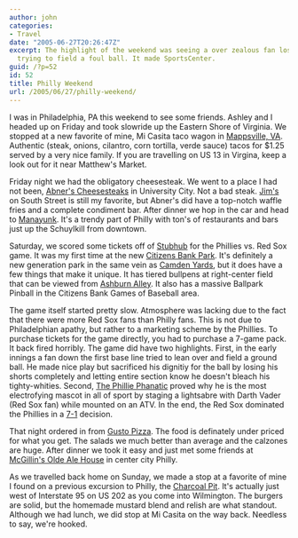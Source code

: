 ```yaml
---
author: john
categories:
- Travel
date: "2005-06-27T20:26:47Z"
excerpt: The highlight of the weekend was seeing a over zealous fan lose their shorts
  trying to field a foul ball. It made SportsCenter.
guid: /?p=52
id: 52
title: Philly Weekend
url: /2005/06/27/philly-weekend/
---
```


I was in Philadelphia, PA this weekend to see some friends. Ashley and I headed up on Friday and took slowride up the Eastern Shore of Virginia. We stopped at a new favorite of mine, Mi Casita taco wagon in [Mappsville, VA](http://maps.google.com/maps?q=mappsville,+va&spn=0.108866,0.191231&hl=en). Authentic (steak, onions, cilantro, corn tortilla, verde sauce) tacos for $1.25 served by a very nice family. If you are travelling on US 13 in Virgina, keep a look out for it near Matthew's Market.

Friday night we had the obligatory cheesesteak. We went to a place I had not been, [Abner's Cheesesteaks](http://www.digitalcity.com/philadelphia/entertainment/venue.adp?vid=120984) in University City. Not a bad steak. [Jim's](http://www.hollyeats.com/JimsSteaks.htm) on South Street is still my favorite, but Abner's did have a top-notch waffle fries and a complete condiment bar. After dinner we hop in the car and head to [Manayunk](http://www.manayunk.com/). It's a trendy part of Philly with ton's of restaurants and bars just up the Schuylkill from downtown.

Saturday, we scored some tickets off of [Stubhub](http://www.stubhub.com/) for the Phillies vs. Red Sox game. It was my first time at the new [Citizens Bank Park](http://philadelphia.phillies.mlb.com/NASApp/mlb/phi/ballpark/index.jsp). It's definitely a new generation park in the same vein as [Camden Yards](http://baltimore.orioles.mlb.com/NASApp/mlb/bal/ballpark/index.jsp), but it does have a few things that make it unique. It has tiered bullpens at right-center field that can be viewed from [Ashburn Alley](http://philadelphia.phillies.mlb.com/NASApp/mlb/phi/ballpark/not_your_typical_ballpark.jsp#ashburn). It also has a massive Ballpark Pinball in the Citizens Bank Games of Baseball area.

The game itself started pretty slow. Atmosphere was lacking due to the fact that there were more Red Sox fans than Philly fans. This is not due to Philadelphian apathy, but rather to a marketing scheme by the Phillies. To purchase tickets for the game directly, you had to purchase a 7-game pack. It back fired horribly. The game did have two highlights. First, in the early innings a fan down the first base line tried to lean over and field a ground ball. He made nice play but sacrificed his dignitiy for the ball by losing his shorts completely and letting entire section know he doesn't bleach his tighty-whities. Second, [The Phillie Phanatic](http://philadelphia.phillies.mlb.com/NASApp/mlb/phi/community/phi_community_phanatic.jsp) proved why he is the most electrofying mascot in all of sport by staging a lightsabre with Darth Vader (Red Sox fan) while mounted on an ATV. In the end, the Red Sox dominated the Phillies in a [7-1](http://sports.espn.go.com/mlb/recap?gameId=250625122) decision.

That night ordered in from [Gusto Pizza](http://philadelphia.citysearch.com/profile/8949836/). The food is definately under priced for what you get. The salads we much better than average and the calzones are huge. After dinner we took it easy and just met some friends at [McGillin's Olde Ale House](http://www.mcgillins.com/) in center city Philly.

As we travelled back home on Sunday, we made a stop at a favorite of mine I found on a previous excursion to Philly, the [Charcoal Pit](http://www.charcoalpit.com). It's actually just west of Interstate 95 on US 202 as you come into Wilmington. The burgers are solid, but the homemade mustard blend and relish are what standout. Although we had lunch, we did stop at Mi Casita on the way back. Needless to say, we're hooked.